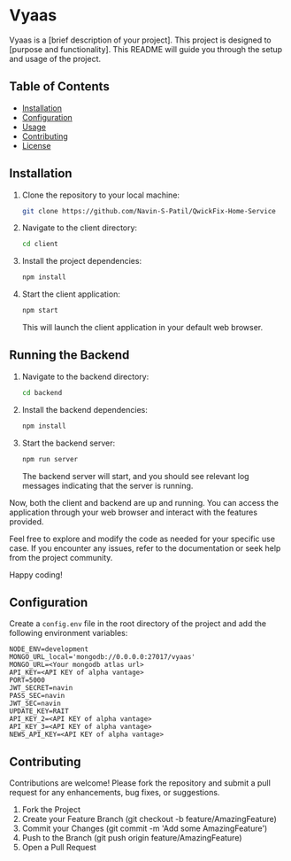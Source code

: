 # Vyaas

Vyaas is a [brief description of your project]. This project is designed to [purpose and functionality]. This README will guide you through the setup and usage of the project.

## Table of Contents
- [Installation](#installation)
- [Configuration](#configuration)
- [Usage](#usage)
- [Contributing](#contributing)
- [License](#license)

## Installation

1. Clone the repository to your local machine:

    ```bash
    git clone https://github.com/Navin-S-Patil/QwickFix-Home-Service
    ```

2. Navigate to the client directory:

    ```bash
    cd client
    ```

3. Install the project dependencies:

    ```bash
    npm install
    ```

4. Start the client application:

    ```bash
    npm start
    ```

    This will launch the client application in your default web browser.

## Running the Backend

1. Navigate to the backend directory:

    ```bash
    cd backend
    ```

2. Install the backend dependencies:

    ```bash
    npm install
    ```

3. Start the backend server:

    ```bash
    npm run server
    ```

    The backend server will start, and you should see relevant log messages indicating that the server is running.

Now, both the client and backend are up and running. You can access the application through your web browser and interact with the features provided.

Feel free to explore and modify the code as needed for your specific use case. If you encounter any issues, refer to the documentation or seek help from the project community.

Happy coding!

## Configuration

Create a `config.env` file in the root directory of the project and add the following environment variables:


```env
NODE_ENV=development
MONGO_URL_local='mongodb://0.0.0.0:27017/vyaas'
MONGO_URL=<Your mongodb atlas url>
API_KEY=<API KEY of alpha vantage>
PORT=5000
JWT_SECRET=navin
PASS_SEC=navin
JWT_SEC=navin
UPDATE_KEY=RAIT
API_KEY_2=<API KEY of alpha vantage>
API_KEY_3=<API KEY of alpha vantage>
NEWS_API_KEY=<API KEY of alpha vantage>
```

## Contributing

Contributions are welcome! Please fork the repository and submit a pull request for any enhancements, bug fixes, or suggestions.

1. Fork the Project
2. Create your Feature Branch (git checkout -b feature/AmazingFeature)
3. Commit your Changes (git commit -m 'Add some AmazingFeature')
4. Push to the Branch (git push origin feature/AmazingFeature)
5. Open a Pull Request

